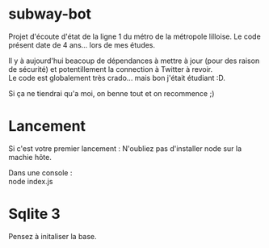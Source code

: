 # subway-bot
Projet d'écoute d'état de la ligne 1 du métro de la métropole lilloise.
Le code présent date de 4 ans... lors de mes études.

Il y à aujourd'hui beacoup de dépendances à mettre à jour (pour des raison de sécurité) et potentillement la connection à Twitter à revoir.  
Le code est globalement très crado... mais bon j'était étudiant :D.  

Si ça ne tiendrai qu'a moi, on benne tout et on recommence ;)

# Lancement 
Si c'est votre premier lancement : N'oubliez pas d'installer node sur la machie hôte.  

Dans une console :  
node index.js

# Sqlite 3
Pensez à initaliser la base.
